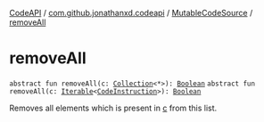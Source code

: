 [CodeAPI](../../index.md) / [com.github.jonathanxd.codeapi](../index.md) / [MutableCodeSource](index.md) / [removeAll](.)

# removeAll

`abstract fun removeAll(c: `[`Collection`](https://kotlinlang.org/api/latest/jvm/stdlib/kotlin.collections/-collection/index.html)`<*>): `[`Boolean`](https://kotlinlang.org/api/latest/jvm/stdlib/kotlin/-boolean/index.html)
`abstract fun removeAll(c: `[`Iterable`](https://kotlinlang.org/api/latest/jvm/stdlib/kotlin.collections/-iterable/index.html)`<`[`CodeInstruction`](../-code-instruction.md)`>): `[`Boolean`](https://kotlinlang.org/api/latest/jvm/stdlib/kotlin/-boolean/index.html)

Removes all elements which is present in [c](remove-all.md#com.github.jonathanxd.codeapi.MutableCodeSource$removeAll(kotlin.collections.Collection((kotlin.Any)))/c) from this list.

